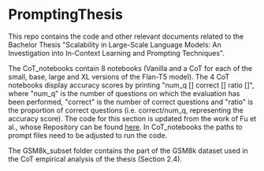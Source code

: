 # PromptingThesis
This repo contains the code and other relevant documents related to the Bachelor Thesis "Scalability in Large-Scale Language Models: An Investigation into In-Context Learning and Prompting Techniques".

The CoT_notebooks contain 8 notebooks (Vanilla and a CoT for each of the small, base, large and XL versions of the Flan-T5 model).
The 4 CoT notebooks display accuracy scores by printing "num_q [] correct [] ratio []", where "num_q" is the number of questions on which the evaluation has been performed, "correct" is the number of correct questions and "ratio" is the proportion of correct questions (i.e. correct/num_q, representing the accuracy score).
The code for this section is updated from the work of Fu et al., whose Repository can be found [here](https://github.com/FranxYao/chain-of-thought-hub/tree/main).
In CoT_notebooks the paths to prompt files need to be adjusted to run the code.

The GSM8k_subset folder  contains the part of the GSM8k dataset used in the CoT empirical analysis of the thesis (Section 2.4).




